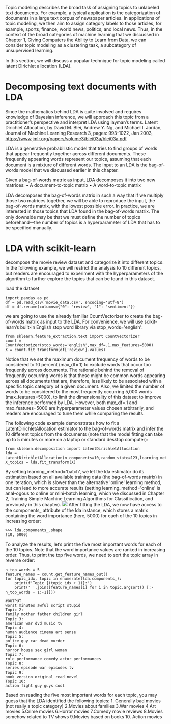 Topic modeling describes the broad task of assigning topics to unlabeled text documents. For example, a typical application is the categorization of documents in a large text corpus of newspaper articles. In applications of topic modeling, we then aim to assign category labels to those articles, for example, sports, finance, world news, politics, and local news. Thus, in the context of the broad categories of machine learning that we discussed in Chapter 1, Giving Computers the Ability to Learn from Data, we can consider topic modeling as a clustering task, a subcategory of unsupervised learning.

In this section, we will discuss a popular technique for topic modeling called latent Dirichlet allocation (LDA).

# Decomposing text documents with LDA
Since the mathematics behind LDA is quite involved and requires knowledge of Bayesian inference, we will approach this topic from a practitioner’s perspective and interpret LDA using layman’s terms.
Latent Dirichlet Allocation, by David M. Blei, Andrew Y. Ng, and Michael I. Jordan, Journal of Machine Learning Research 3, pages: 993-1022, Jan 2003, https://www.jmlr.org/papers/volume3/blei03a/blei03a.pdf

LDA is a generative probabilistic model that tries to find groups of words that appear frequently together across different documents. These frequently appearing words represent our topics, assuming that each document is a mixture of different words. The input to an LDA is the bag-of-words model that we discussed earlier in this chapter.

Given a bag-of-words matrix as input, LDA decomposes it into two new matrices:
• A document-to-topic matrix
• A word-to-topic matrix

LDA decomposes the bag-of-words matrix in such a way that if we multiply those two matrices together, we will be able to reproduce the input, the bag-of-words matrix, with the lowest possible error. In practice, we are interested in those topics that LDA found in the bag-of-words matrix. The only downside may be that we must define the number of topics beforehand—the number of topics is a hyperparameter of LDA that has to be specified manually.


# LDA with scikit-learn
decompose the movie review dataset and categorize it into different topics. In the following example, we will restrict the analysis to 10 different topics, but readers are encouraged to experiment with the hyperparameters of the algorithm to further explore the topics that can be found in this dataset.

load the dataset
```
import pandas as pd 
df = pd.read_csv('movie_data.csv', encoding='utf-8')
df = df.rename(columns={"0": "review", "1": "sentiment"})
```
we are going to use the already familiar CountVectorizer to create the bag-of-words matrix as input to the LDA.
For convenience, we will use scikit-learn’s built-in English stop word library via stop_words='english':
```
from sklearn.feature_extraction.text import CountVectorizer
count = CountVectorizer(stop_words='english',max_df=.1,max_features=5000)
X = count.fit_transform(df['review'].values)
```
Notice that we set the maximum document frequency of words to be considered to 10 percent (max_df=.1) to exclude words that occur too frequently across documents. The rationale behind the removal of frequently occurring words is that these might be common words appearing across all documents that are, therefore, less likely to be associated with a specific topic category of a given document. Also, we limited the number of words to be considered to the most frequently occurring 5,000 words (max_features=5000), to limit the dimensionality of this dataset to improve the inference performed by LDA. However, both max_df=.1 and max_features=5000 are hyperparameter values chosen arbitrarily, and readers are encouraged to tune them while comparing the results.

The following code example demonstrates how to fit a LatentDirichletAllocation estimator to the bag-of-words matrix and infer the 10 different topics from the documents (note that the model fitting can take up to 5 minutes or more on a laptop or standard desktop computer):
```
from sklearn.decomposition import LatentDirichletAllocation
lda = LatentDirichletAllocation(n_components=10,random_state=123,learning_method='batch')
X_topics = lda.fit_transform(X)
```
By setting learning_method='batch', we let the lda estimator do its estimation based on all available training data (the bag-of-words matrix) in one iteration, which is slower than the alternative 'online' learning method, but can lead to more accurate results (setting learning_method='online' is anal-ogous to online or mini-batch learning, which we discussed in Chapter 2, Training Simple Machine Learning Algorithms for Classification, and previously in this chapter).
![](https://i.imgur.com/Cd5R8bo.png)
After fitting the LDA, we now have access to the components_ attribute of the lda instance, which stores a matrix containing the word importance (here, 5000) for each of the 10 topics in increasing order:
```
>>> lda.components_.shape
(10, 5000)
```
To analyze the results, let’s print the five most important words for each of the 10 topics. Note that the word importance values are ranked in increasing order. Thus, to print the top five words, we need to sort the topic array in reverse order:
```
n_top_words = 5
feature_names = count.get_feature_names_out()
for topic_idx, topic in enumerate(lda.components_):
    print(f'Topic {(topic_idx + 1)}:')
    print(' '.join([feature_names[i] for i in topic.argsort() [:-n_top_words - 1:-1]]))

#OUTPUT
worst minutes awful script stupid
Topic 2:
family mother father children girl
Topic 3:
american war dvd music tv
Topic 4:
human audience cinema art sense
Topic 5:
police guy car dead murder
Topic 6:
horror house sex girl woman
Topic 7:
role performance comedy actor performances
Topic 8:
series episode war episodes tv
Topic 9:
book version original read novel
Topic 10:
action fight guy guys cool
```

Based on reading the five most important words for each topic, you may guess that the LDA identified
the following topics:
1.
Generally bad movies (not really a topic category)
2.Movies about families
3.War movies
4.Art movies
5.Crime movies
6.Horror movies
7.Comedy movie reviews
8.Movies somehow related to TV shows
9.Movies based on books
10. Action movies

